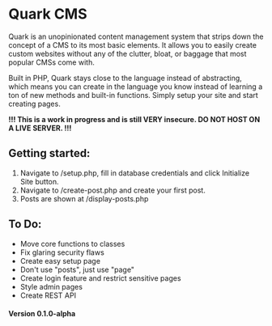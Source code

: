 # Quark CMS

Quark is an unopinionated content management system that strips down the concept of a CMS to its most basic elements. It allows you to easily create custom websites without any of the clutter, bloat, or baggage that most popular CMSs come with.

Built in PHP, Quark stays close to the language instead of abstracting, which means you can create in the language you know instead of learning a ton of new methods and built-in functions. Simply setup your site and start creating pages.

**!!! This is a work in progress and is still VERY insecure. DO NOT HOST ON A LIVE SERVER. !!!**

## Getting started:

1. Navigate to /setup.php, fill in database credentials and click Initialize Site button.
1. Navigate to /create-post.php and create your first post.
1. Posts are shown at /display-posts.php

## To Do:

* Move core functions to classes
* Fix glaring security flaws
* Create easy setup page
* Don't use "posts", just use "page"
* Create login feature and restrict sensitive pages
* Style admin pages
* Create REST API

#### Version 0.1.0-alpha

